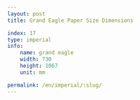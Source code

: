 ```yaml
---
layout: post
title: Grand Eagle Paper Size Dimensions

index: 17
type: imperial
info:
    name: grand eagle
    width: 730
    height: 1067
    unit: mm

permalink: /en/imperial/:slug/
---
```



